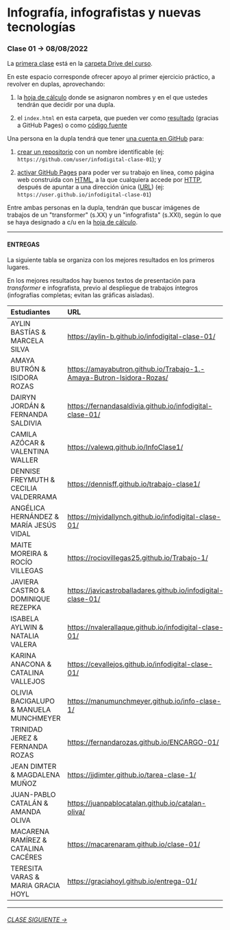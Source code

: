 # Infografía, infografistas y nuevas tecnologías

### Clase 01 → 08/08/2022

La [primera clase](https://docs.google.com/presentation/d/1OtQAFa_0O7-IZ0z_A5zW436tSTwXnjELVacj-UjrYgY/edit?usp=sharing) está en la [carpeta Drive del curso](https://drive.google.com/drive/folders/1TrKlW5fCH-crkBDy0LYgei0S6wCblQsI?usp=sharing).

En este espacio corresponde ofrecer apoyo al primer ejercicio práctico, a revolver en duplas, aprovechando: 

1. la [hoja de cálculo](https://docs.google.com/spreadsheets/d/1hxDagDta1M6MUl6zTjGDKRcsCIF9jhs7eP4VokoKzIU/edit?usp=sharing) donde se asignaron nombres y en el que ustedes tendrán que decidir por una dupla.

2. el `index.html` en esta carpeta, que pueden ver como [resultado](https://profesorfaco.github.io/dno075-2022-2/clase-01/) (gracias a GitHub Pages) o como [código fuente](https://github.com/profesorfaco/dno075-2022-2/blob/main/clase-01/index.html)

Una persona en la dupla tendrá que tener [una cuenta en GitHub](https://github.com/) para:

1. [crear un repositorio](https://docs.github.com/es/get-started/quickstart/create-a-repo) con un nombre identificable (ej: `https://github.com/user/infodigital-clase-01`); y

2. [activar GitHub Pages](https://docs.github.com/es/pages/getting-started-with-github-pages/configuring-a-publishing-source-for-your-github-pages-site) para poder ver su trabajo en línea, como página web construida con [HTML](https://developer.mozilla.org/es/docs/Learn/HTML/Introduction_to_HTML/Getting_started), a la que cualquiera accede por [HTTP](https://es.wikipedia.org/wiki/Protocolo_de_transferencia_de_hipertexto), después de apuntar a una dirección única ([URL](https://es.wikipedia.org/wiki/Localizador_de_recursos_uniforme)) (ej: `https://user.github.io/infodigital-clase-01`)

Entre ambas personas en la dupla, tendrán que buscar imágenes de trabajos de un "transformer" (s.XX) y un "infografista" (s.XXI), según lo que se haya designado a c/u en la [hoja de cálculo](https://docs.google.com/spreadsheets/d/1hxDagDta1M6MUl6zTjGDKRcsCIF9jhs7eP4VokoKzIU/edit?usp=sharing).

- - - - - - - 

#### ENTREGAS

La siguiente tabla se organiza con los mejores resultados en los primeros lugares. 

En los mejores resultados hay buenos textos de presentación para *transformer* e infografista, previo al despliegue de trabajos íntegros (infografías completas; evitan las gráficas aisladas).


| Estudiantes | URL         |
|:------------|:------------|
| AYLIN BASTÍAS & MARCELA SILVA | https://aylin-b.github.io/infodigital-clase-01/ |
| AMAYA BUTRÓN & ISIDORA ROZAS | https://amayabutron.github.io/Trabajo-1.-Amaya-Butron-Isidora-Rozas/ |
| DAIRYN JORDÁN & FERNANDA SALDIVIA | https://fernandasaldivia.github.io/infodigital-clase-01/ |
| CAMILA AZÓCAR & VALENTINA WALLER | https://valewq.github.io/InfoClase1/ |
| DENNISE FREYMUTH & CECILIA VALDERRAMA | https://dennisff.github.io/trabajo-clase1/ |
| ANGÉLICA HERNÁNDEZ & MARÍA JESÚS VIDAL | https://mjvidallynch.github.io/infodigital-clase-01/ |
| MAITE MOREIRA & ROCÍO VILLEGAS | https://rociovillegas25.github.io/Trabajo-1/ |
| JAVIERA CASTRO & DOMINIQUE REZEPKA | https://javicastroballadares.github.io/infodigital-clase-01/ |
| ISABELA AYLWIN & NATALIA VALERA | https://nvalerallaque.github.io/infodigital-clase-01/ |
| KARINA ANACONA & CATALINA VALLEJOS | https://cevallejos.github.io/infodigital-clase-01/ |
| OLIVIA BACIGALUPO & MANUELA MUNCHMEYER | https://manumunchmeyer.github.io/info-clase-1/ |
| TRINIDAD JEREZ & FERNANDA ROZAS | https://fernandarozas.github.io/ENCARGO-01/ |
| JEAN DIMTER & MAGDALENA MUÑOZ | https://jjdimter.github.io/tarea-clase-1/ |
| JUAN-PABLO CATALÁN & AMANDA OLIVA | https://juanpablocatalan.github.io/catalan-oliva/ |
| MACARENA RAMÍREZ & CATALINA CACÉRES | https://macarenaram.github.io/clase-01/ |
| TERESITA VARAS & MARIA GRACIA HOYL | https://graciahoyl.github.io/entrega-01/ |


- - - - - - - 

###### [CLASE SIGUIENTE →](https://github.com/profesorfaco/dno075-2022-2/tree/main/clase-03) 

